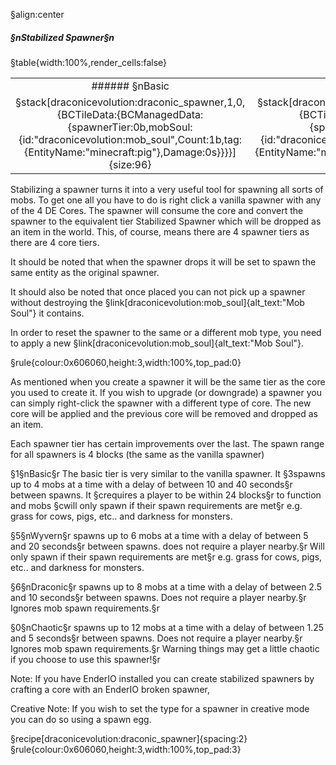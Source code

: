 §align:center
##### §nStabilized Spawner§n


§table{width:100%,render_cells:false}
<table column_layout="1*,1*,1*,1*">
<tr align = "center">
	<td>###### §nBasic</td>
	<td>###### §nWyvern</td>
	<td>###### §nDraconic</td>
	<td>###### §nChaotic</td>
</tr>
<tr align = "center">	<td>
§stack[draconicevolution:draconic_spawner,1,0,{BCTileData:{BCManagedData:{spawnerTier:0b,mobSoul:{id:"draconicevolution:mob_soul",Count:1b,tag:{EntityName:"minecraft:pig"},Damage:0s}}}}]{size:96}
</td>
<td>
§stack[draconicevolution:draconic_spawner,1,0,{BCTileData:{BCManagedData:{spawnerTier:1b,mobSoul:{id:"draconicevolution:mob_soul",Count:1b,tag:{EntityName:"minecraft:creeper"},Damage:0s}}}}]{size:96}
</td>
<td>
§stack[draconicevolution:draconic_spawner,1,0,{BCTileData:{BCManagedData:{spawnerTier:2b,mobSoul:{id:"draconicevolution:mob_soul",Count:1b,tag:{EntityName:"minecraft:zombie"},Damage:0s}}}}]{size:96}
</td>
<td>
§stack[draconicevolution:draconic_spawner,1,0,{BCTileData:{BCManagedData:{spawnerTier:3b,mobSoul:{id:"draconicevolution:mob_soul",Count:1b,tag:{EntityName:"minecraft:cow"},Damage:0s}}}}]{size:96}
</td>
</tr>
</table>


Stabilizing a spawner turns it into a very useful tool for spawning all sorts of mobs. To get one all you have to do is right click a vanilla spawner with any of the 4 DE Cores. The spawner will consume the core and convert the spawner to the equivalent tier Stabilized Spawner which will be dropped as an item in the world. This, of course, means there are 4 spawner tiers as there are 4 core tiers.

It should be noted that when the spawner drops it will be set to spawn the same entity as the original spawner.

It should also be noted that once placed you can not pick up a spawner without destroying the §link[draconicevolution:mob_soul]{alt_text:"Mob Soul"} it contains.

In order to reset the spawner to the same or a different mob type, you need to apply a new §link[draconicevolution:mob_soul]{alt_text:"Mob Soul"}. 

§rule{colour:0x606060,height:3,width:100%,top_pad:0}

As mentioned when you create a spawner it will be the same tier as the core you used to create it.
If you wish to upgrade (or downgrade) a spawner you can simply right-click the spawner with a different type of core.
The new core will be applied and the previous core will be removed and dropped as an item.

Each spawner tier has certain improvements over the last.
The spawn range for all spawners is 4 blocks (the same as the vanilla spawner)

§1§nBasic§r
The basic tier is very similar to the vanilla spawner.
It §3spawns up to 4 mobs at a time with a delay of between 10 and 40 seconds§r between spawns.
It §crequires a player to be within 24 blocks§r to function
and mobs §cwill only spawn if their spawn requirements are met§r e.g. grass for cows, pigs, etc.. and darkness for monsters. 

§5§nWyvern§r
spawns up to 6 mobs at a time with a delay of between 5 and 20 seconds§r between spawns.
does not require a player nearby.§r
Will only spawn if their spawn requirements are met§r e.g. grass for cows, pigs, etc.. and darkness for monsters. 

§6§nDraconic§r
spawns up to 8 mobs at a time with a delay of between 2.5 and 10 seconds§r between spawns.
Does not require a player nearby.§r
Ignores mob spawn requirements.§r

§0§nChaotic§r
spawns up to 12 mobs at a time with a delay of between 1.25 and 5 seconds§r between spawns.
Does not require a player nearby.§r
Ignores mob spawn requirements.§r
Warning things may get a little chaotic if you choose to use this spawner!§r

Note: If you have EnderIO installed you can create stabilized spawners by crafting a core with an EnderIO broken spawner,

Creative Note: If you wish to set the type for a spawner in creative mode you can do so using a spawn egg.

§recipe[draconicevolution:draconic_spawner]{spacing:2}
§rule{colour:0x606060,height:3,width:100%,top_pad:3}